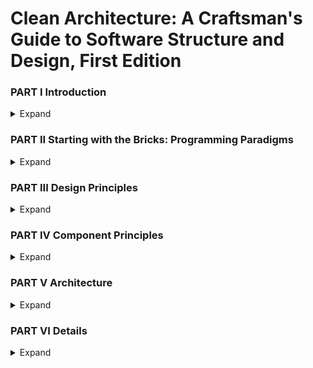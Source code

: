 # Clean Architecture: A Craftsman's Guide to Software Structure and Design, First Edition

### PART I Introduction

<details>
<summary>Expand</summary>

#### Chapter 1 What Is Design and Architecture?

<details>
<summary>Expand</summary>

1. Intro
    1. What is the difference between Architecture and Design
        1. “architecture” is often used in the context of something at a high level
        1. “design” more often seems to imply structures and decisions at a lower level
1. The Goal?
    1. Basic Definition
        1. goal of **software architecture** is to minimize the human resources required to build and maintain the required system.
    1. Measure of design quality
        1. measure of effort required to meet needs of customer
1. Case Study
    1. Company explodes in engineering staff
        1. More code per employee
1. Signature of a Mess
    1. More code--- more time updating and fixing mess
        1. TDD means less cleaning to do later

</details>

#### Chapter 2 A Tale of Two Values

<details>
<summary>Expand</summary>

1. Intro
    1. Two Measurements
        1. Behavior
        1. Structure
1. Behavior
    1. We expect software to react
        1. if not..
            1. debug and refactor until then
1. Architecture
    1. makes it difficult to change
1. Eisenhower’s Matrix
    1. Behavior
        1. urgent; not always important
    1. Architecture
        1. important; not always urgent
1. Fight for the Architecture
    1. Architecture is important

</details>

</details>

### PART II Starting with the Bricks: Programming Paradigms

<details>
<summary>Expand</summary>

#### Chapter 3 Paradigm Overview

<details>
<summary>Expand</summary>

1. Structured Programming
    1. 1968
    1. First Programming structure by Edsger Dijkstra
    1. `if/then/else` and `do/while/until`
1. Object-Oriented Programming
    1. 1966
    1. Dahl and Nygaard
    1. organize into class
1. Functional Programming
    1. 1958 with Alonzo Church
1. Conclusion
    1. Use polymorphism
        1. to cross architectural boundaries
    1. functional programming
        1. to impose discipline on ...
            1. the location of data
            1. the access to data
    1. structured programming
        1. to implement algorithmic solution

</details>

#### Chapter 4 Structured Programming

<details>
<summary>Expand</summary>
1. Proof
    1. Wrote a proof replacing `goto` with `if/else`
1. Tests
    1. tests prove the presence not absence of bugs
        1. can never be proven correct 

</details>

#### Chapter 5 Object-Oriented Programming

<details>
<summary>Expand</summary>

        Encapsulation?
        Inheritance?
        Polymorphism?
        Conclusion

</details>

#### Chapter 6 Functional Programming

<details>
<summary>Expand</summary>

        Squares of Integers
        Immutability and Architecture
        Segregation of Mutability
        Event Sourcing
        Conclusion

</details>


</details>

### PART III Design Principles

<details>
<summary>Expand</summary>


#### Chapter 7 SRP: The Single Responsibility Principle

<details>
<summary>Expand</summary>

        Symptom 1: Accidental Duplication
        Symptom 2: Merges
        Solutions
        Conclusion

</details>

#### Chapter 8 OCP: The Open-Closed Principle

<details>
<summary>Expand</summary>

        A Thought Experiment
        Directional Control
        Information Hiding
        Conclusion

</details>

#### Chapter 9 LSP: The Liskov Substitution Principle

<details>
<summary>Expand</summary>

        Guiding the Use of Inheritance
        The Square/Rectangle Problem
        LSP and Architecture
        Example LSP Violation
        Conclusion

</details>

#### Chapter 10 ISP: The Interface Segregation Principle

<details>
<summary>Expand</summary>

        ISP and Language
        ISP and Architecture
        Conclusion

</details>

#### Chapter 11 DIP: The Dependency Inversion Principle

<details>
<summary>Expand</summary>

        Stable Abstractions
        Factories
        Concrete Components
        Conclusion

</details>

</details>

### PART IV Component Principles

<details>
<summary>Expand</summary>


#### Chapter 12 Components

<details>
<summary>Expand</summary>
        A Brief History of Components
        Relocatability
        Linkers
        Conclusion


</details>

#### Chapter 13 Component Cohesion

<details>
<summary>Expand</summary>
        The Reuse/Release Equivalence Principle
        The Common Closure Principle
        The Common Reuse Principle
        The Tension Diagram for Component Cohesion
        Conclusion

</details>

#### Chapter 14 Component Coupling

<details>
<summary>Expand</summary>
        The Acyclic Dependencies Principle
        Top-Down Design
        The Stable Dependencies Principle
        The Stable Abstractions Principle
        Conclusion

</details>

</details>

### PART V Architecture

<details>
<summary>Expand</summary>

#### Chapter 15 What Is Architecture?

<details>
<summary>Expand</summary>

        Development
        Deployment
        Operation
        Maintenance
        Keeping Options Open
        Device Independence
        Junk Mail
        Physical Addressing
        Conclusion

</details>

#### Chapter 16 Independence

<details>
<summary>Expand</summary>


        Use Cases
        Operation
        Development
        Deployment
        Leaving Options Open
        Decoupling Layers
        Decoupling Use Cases
        Decoupling Mode
        Independent Develop-ability
        Independent Deployability
        Duplication
        Decoupling Modes (Again)
        Conclusion

</details>

#### Chapter 17 Boundaries: Drawing Lines

<details>
<summary>Expand</summary>

        A Couple of Sad Stories
        FitNesse
        Which Lines Do You Draw, and When Do You Draw Them?
        What About Input and Output?
        Plugin Architecture
        The Plugin Argument
        Conclusion

</details>

#### Chapter 18 Boundary Anatomy

<details>
<summary>Expand</summary>

        Boundary Crossing
        The Dreaded Monolith
        Deployment Components
        Threads
        Local Processes
        Services
        Conclusion

</details>

#### Chapter 19 Policy and Level

<details>
<summary>Expand</summary>

        Level
        Conclusion

</details>

#### Chapter 20 Business Rules

<details>
<summary>Expand</summary>

        Entities
        Use Cases
        Request and Response Models
        Conclusion

</details>

#### Chapter 21 Screaming Architecture

<details>
<summary>Expand</summary>

        The Theme of an Architecture
        The Purpose of an Architecture
        But What About the Web?
        Frameworks Are Tools, Not Ways of Life
        Testable Architectures
        Conclusion

</details>

#### Chapter 22 The Clean Architecture

<details>
<summary>Expand</summary>

        The Dependency Rule
        A Typical Scenario
        Conclusion

</details>

#### Chapter 23 Presenters and Humble Objects

<details>
<summary>Expand</summary>

        The Humble Object Pattern
        Presenters and Views
        Testing and Architecture
        Database Gateways
        Data Mappers
        Service Listeners
        Conclusion

</details>

#### Chapter 24 Partial Boundaries

<details>
<summary>Expand</summary>

        Skip the Last Step
        One-Dimensional Boundaries
        Facades
        Conclusion

</details>

#### Chapter 25 Layers and Boundaries

<details>
<summary>Expand</summary>

        Hunt the Wumpus
        Clean Architecture?
        Crossing the Streams
        Splitting the Streams
        Conclusion

</details>

#### Chapter 26 The Main Component

<details>
<summary>Expand</summary>

        The Ultimate Detail
        Conclusion

</details>

#### Chapter 27 Services: Great and Small

<details>
<summary>Expand</summary>

        Service Architecture?
        Service Benefits?
        The Kitty Problem
        Objects to the Rescue
        Component-Based Services
        Cross-Cutting Concerns
        Conclusion

</details>

#### Chapter 28 The Test Boundary

<details>
<summary>Expand</summary>

        Tests as System Components
        Design for Testability
        The Testing API
        Conclusion

</details>

#### Chapter 29 Clean Embedded Architecture

<details>
<summary>Expand</summary>

        App-titude Test
        The Target-Hardware Bottleneck
        Conclusion


</details>

</details>

### PART VI Details

<details>
<summary>Expand</summary>

#### Chapter 30 The Database Is a Detail

<details>
<summary>Expand</summary>

        Relational Databases
        Why Are Database Systems So Prevalent?
        What If There Were No Disk?
        Details
        But What about Performance?
        Anecdote
        Conclusion

</details>

#### Chapter 31 The Web Is a Detail

<details>
<summary>Expand</summary>

        The Endless Pendulum
        The Upshot
        Conclusion

</details>

#### Chapter 32 Frameworks Are Details

<details>
<summary>Expand</summary>

        Framework Authors
        Asymmetric Marriage
        The Risks
        The Solution
        I Now Pronounce You …
        Conclusion

</details>

#### Chapter 33 Case Study: Video Sales

<details>
<summary>Expand</summary>

        The Product
        Use Case Analysis
        Component Architecture
        Dependency Management
        Conclusion

</details>

#### Chapter 34 The Missing Chapter

<details>
<summary>Expand</summary>

        Package by Layer
        Package by Feature
        Ports and Adapters
        Package by Component
        The Devil Is in the Implementation Details
        Organization versus Encapsulation
        Other Decoupling Modes
        Conclusion: The Missing Advice

</details>

</details>
